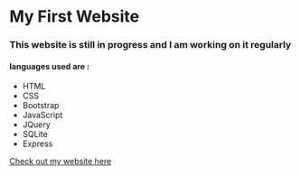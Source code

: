 # My First Website 


### This website is still in progress and I am working on it regularly


#### languages used are :

- HTML
- CSS
- Bootstrap
- JavaScript
- JQuery
- SQLite
- Express

[Check out my website here](https://glacial-hollows-87936.herokuapp.com)


